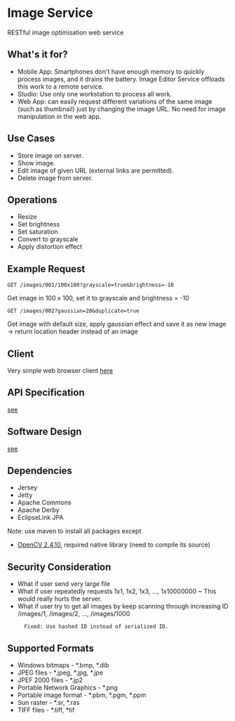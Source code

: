 # Image Service
RESTful image optimisation web service

## What's it for?
* Mobile App: Smartphones don't have enough memory to quickly process images, and it drains the battery.  Image Editor Service offloads this work to a remote service.
* Studio: Use only one workstation to process all work.
* Web App: can easily request different variations of the same image (such as thumbnail) just by changing the image URL. No need for image manipulation in the web app.

## Use Cases
* Store image on server.
* Show image.
* Edit image of given URL (external links are permitted).
* Delete image from server.

## Operations ##
* Resize
* Set brightness
* Set saturation
* Convert to grayscale
* Apply distortion effect

## Example Request
```
GET /images/001/100x100?grayscale=true&brightness=-10
```

Get image in 100 x 100, set it to grayscale and brightness = -10

```
GET /images/002?gaussian=20&duplicate=true
```
Get image with default size, apply gaussian effect and save it as new image
-> return location header instead of an image

## Client
Very simple web browser client [here](https://github.com/mapfap/ImageService-SimpleClient)

## API Specification
[see](https://github.com/mapfap/ImageService/wiki/API-Specification)

## Software Design
[see](https://github.com/mapfap/ImageService/wiki/Software-Design)

## Dependencies
* Jersey
* Jetty
* Apache Commons
* Apache Derby
* EclipseLink JPA

Note: use maven to install all packages except
* [OpenCV 2.4.10](http://opencv.org), required native library (need to compile its source)

## Security Consideration
* What if user send very large file
* What if user repeatedly requests  1x1, 1x2, 1x3, ..., 1x10000000 ~ This would really hurts the server.
* What if user try to get all images by keep scanning through increasing ID /images/1, /images/2, ..., /images/1000
  ```
    Fixed: Use hashed ID instead of serialized ID.
  ```
  
## Supported Formats
* Windows bitmaps - *.bmp, *.dib
* JPEG files - *.jpeg, *.jpg, *.jpe
* JPEF 2000 files - *.jp2
* Portable Network Graphics - *.png
* Portable image format - *.pbm, *.pgm, *.ppm
* Sun raster - *.sr, *.ras
* TIFF files - *.tiff, *tif
